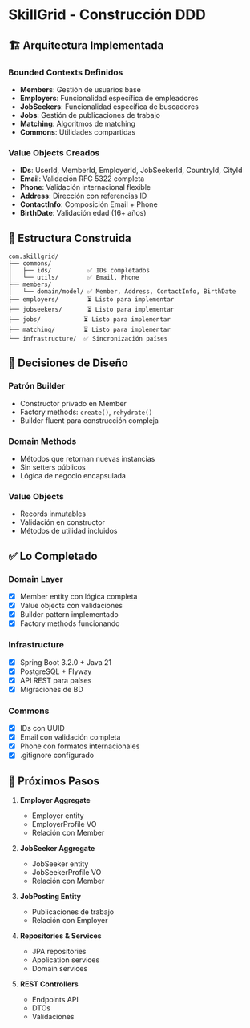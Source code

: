 # SkillGrid - Construcción DDD

## 🏗️ Arquitectura Implementada

### Bounded Contexts Definidos
- **Members**: Gestión de usuarios base
- **Employers**: Funcionalidad específica de empleadores
- **JobSeekers**: Funcionalidad específica de buscadores
- **Jobs**: Gestión de publicaciones de trabajo
- **Matching**: Algoritmos de matching
- **Commons**: Utilidades compartidas

### Value Objects Creados
- **IDs**: UserId, MemberId, EmployerId, JobSeekerId, CountryId, CityId
- **Email**: Validación RFC 5322 completa
- **Phone**: Validación internacional flexible
- **Address**: Dirección con referencias ID
- **ContactInfo**: Composición Email + Phone
- **BirthDate**: Validación edad (16+ años)

## 📁 Estructura Construida

```
com.skillgrid/
├── commons/
│   ├── ids/          ✅ IDs completados
│   └── utils/        ✅ Email, Phone
├── members/
│   └── domain/model/ ✅ Member, Address, ContactInfo, BirthDate
├── employers/        ⏳ Listo para implementar
├── jobseekers/       ⏳ Listo para implementar
├── jobs/            ⏳ Listo para implementar
├── matching/        ⏳ Listo para implementar
└── infrastructure/  ✅ Sincronización países
```

## 🎯 Decisiones de Diseño

### Patrón Builder
- Constructor privado en Member
- Factory methods: `create()`, `rehydrate()`
- Builder fluent para construcción compleja

### Domain Methods
- Métodos que retornan nuevas instancias
- Sin setters públicos
- Lógica de negocio encapsulada

### Value Objects
- Records inmutables
- Validación en constructor
- Métodos de utilidad incluidos

## ✅ Lo Completado

### Domain Layer
- [x] Member entity con lógica completa
- [x] Value objects con validaciones
- [x] Builder pattern implementado
- [x] Factory methods funcionando

### Infrastructure
- [x] Spring Boot 3.2.0 + Java 21
- [x] PostgreSQL + Flyway
- [x] API REST para países
- [x] Migraciones de BD

### Commons
- [x] IDs con UUID
- [x] Email con validación completa
- [x] Phone con formatos internacionales
- [x] .gitignore configurado

## 🔄 Próximos Pasos

1. **Employer Aggregate**
   - Employer entity
   - EmployerProfile VO
   - Relación con Member

2. **JobSeeker Aggregate**
   - JobSeeker entity
   - JobSeekerProfile VO
   - Relación con Member

3. **JobPosting Entity**
   - Publicaciones de trabajo
   - Relación con Employer

4. **Repositories & Services**
   - JPA repositories
   - Application services
   - Domain services

5. **REST Controllers**
   - Endpoints API
   - DTOs
   - Validaciones